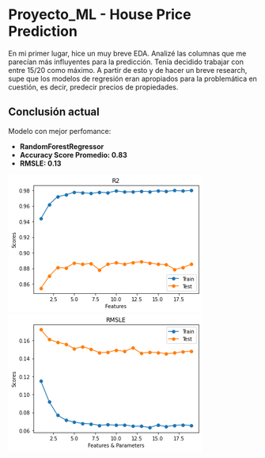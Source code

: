 # Proyecto_ML - House Price Prediction


En mi primer lugar, hice un muy breve EDA. Analizé las columnas que me parecían más influyentes para la predicción. Tenía decidido trabajar con entre 15/20
como máximo. 
A partir de esto y de hacer un breve research, supe que los modelos de regresión eran apropiados para la problemática en cuestión, es decir, predecir precios de propiedades.

  ## Conclusión actual
  Modelo con mejor perfomance: 
  * **RandomForestRegressor** 
  * **Accuracy Score Promedio: 0.83**
  * **RMSLE: 0.13**
  
  ![](/images/r2.png)
  ![](/images/rmsle.png)
